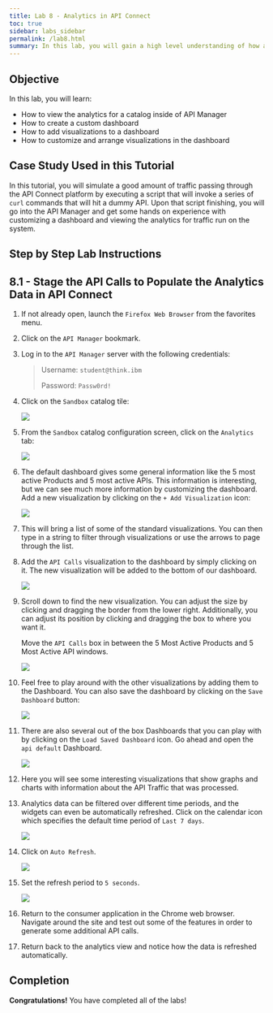 ```yaml
---
title: Lab 8 - Analytics in API Connect
toc: true
sidebar: labs_sidebar
permalink: /lab8.html
summary: In this lab, you will gain a high level understanding of how analytics are used to visualize the information captured by the gateway node. You can filter, sort and aggregate your API event data; then present the results within correlated charts, tables and maps to help you manage service levels, set quotas, establish controls, set up security policies, manage communities and analyze trends. API Analytics is built on the Kibana V4.3 open source analytics and visualization platform, which is designed to work with the Elastic Search real-time distributed search and analytics engine.
---
```


## Objective
 
In this lab, you will learn:

+ How to view the analytics for a catalog inside of API Manager
+ How to create a custom dashboard
+ How to add visualizations to a dashboard 
+ How to customize and arrange visualizations in the dashboard

## Case Study Used in this Tutorial

In this tutorial, you will simulate a good amount of traffic passing through the API Connect platform by executing a script that will invoke a series of `curl` commands that will hit a dummy API. Upon that script finishing, you will go into the API Manager and get some hands on experience with customizing a dashboard and viewing the analytics for traffic run on the system.

## Step by Step Lab Instructions

## 8.1	- Stage the API Calls to Populate the Analytics Data in API Connect

1.  If not already open, launch the `Firefox Web Browser` from the favorites menu.

1.  Click on the `API Manager` bookmark.

1.  Log in to the `API Manager` server with the following credentials:

    > Username: `student@think.ibm`
    >
    > Password: `Passw0rd!`

1.  Click on the `Sandbox` catalog tile:

    ![](https://github.com/ibm-apiconnect/pot/raw/gh-pages/images/lab8/api-mgr-dashboard-sandbox-tile.png)

1.  From the `Sandbox` catalog configuration screen, click on the `Analytics` tab:

    ![](https://github.com/ibm-apiconnect/pot/raw/gh-pages/images/lab8/analytics-tab.png)

1.  The default dashboard gives some general information like the 5 most active Products and 5 most active APIs.  This information is interesting, but we can see much more information by customizing the dashboard. Add a new visualization by clicking on the `+ Add Visualization` icon:

    ![](https://github.com/ibm-apiconnect/pot/raw/gh-pages/images/lab8/analytics-add-visualization.png)

1.  This will bring a list of some of the standard visualizations. You can then type in a string to filter through visualizations or use the arrows to page through the list.

1.  Add the `API Calls` visualization to the dashboard by simply clicking on it. The new visualization will be added to the bottom of our dashboard.

    ![](https://github.com/ibm-apiconnect/pot/raw/gh-pages/images/lab8/image21.png)

1.  Scroll down to find the new visualization. You can adjust the size by clicking and dragging the border from the lower right. Additionally, you can adjust its position by clicking and dragging the box to where you want it.

    Move the `API Calls` box in between the 5 Most Active Products and 5 Most Active API windows.

    ![](https://github.com/ibm-apiconnect/pot/raw/gh-pages/images/lab8/image22.png)
	
1.  Feel free to play around with the other visualizations by adding them to the Dashboard. You can also save the dashboard by clicking on the `Save Dashboard` button:

    ![](https://github.com/ibm-apiconnect/pot/raw/gh-pages/images/lab8/analytics-save-dashboard.png)

1.  There are also several out of the box Dashboards that you can play with by clicking on the `Load Saved Dashboard` icon. Go ahead and open the `api default` Dashboard.

    ![](https://github.com/ibm-apiconnect/pot/raw/gh-pages/images/lab8/analytics-load-dashboard.png)

1.  Here you will see some interesting visualizations that show graphs and charts with information about the API Traffic that was processed.

1.  Analytics data can be filtered over different time periods, and the widgets can even be automatically refreshed. Click on the calendar icon which specifies the default time period of `Last 7 days`.

    ![](https://github.com/ibm-apiconnect/pot/raw/gh-pages/images/lab8/analytics-calendar.png)
	
1.  Click on `Auto Refresh`.

    ![](https://github.com/ibm-apiconnect/pot/raw/gh-pages/images/lab8/analytics-auto-refresh.png)

1.  Set the refresh period to `5 seconds`.

    ![](https://github.com/ibm-apiconnect/pot/raw/gh-pages/images/lab8/analytics-refresh-5sec.png)

1.  Return to the consumer application in the Chrome web browser. Navigate around the site and test out some of the features in order to generate some additional API calls.

1.  Return back to the analytics view and notice how the data is refreshed automatically.

## Completion

**Congratulations!** You have completed all of the labs!

[important]: https://github.com/ibm-apiconnect/pot/raw/gh-pages/images/common/important.png "Important!"
[info]: https://github.com/ibm-apiconnect/pot/raw/gh-pages/images/common/info.png "Information"
[troubleshooting]: https://github.com/ibm-apiconnect/pot/raw/gh-pages/images/common/troubleshooting.png "Troubleshooting"